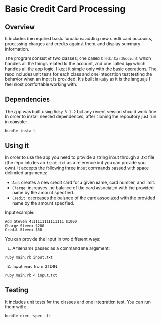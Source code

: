 # Basic Credit Card Processing

## Overview
It includes the required basic functions: adding new credit card accounts, processing charges and credits against them, and display summary information.

The program consist of two classes; one called `CreditCardAccount` which handles all the things related to the account, and one called `App` which handles all the app logic. I kept it simple only with the basic operations. The repo includes unit tests for each class and one integration test testing the behavior when an input is provided. It's built in `Ruby` as it is the languaje I feel most comfortable working with.

## Dependencies
The app was built using `Ruby 3.1.2` but any recent version should work fine.
In order to install needed dependences, after cloning the repository just run in console:
```
bundle install
```

## Using it
In order to use the app you need to provide a string input through a .txt file (the repo inludes an `input.txt` as a reference but you can provide your own).
It accepts the following three input commands passed with space delimited
arguments:
- `Add`: creates a new credit card for a given name, card number, and limit.
- `Charge`: increases the balance of the card associated with the provided name by the
amount specified.
- `Credit`: decreases the balance of the card associated with the provided name by the
amount specified.

Input example:
```
Add Steven 4111111111111111 $1000
Charge Steven $200
Credit Steven $50
```

You can provide the input in two different ways:
1. A filename passed as a command line argument:
```
ruby main.rb input.txt
```
2. Input read from STDIN:
```
ruby main.rb < input.txt
```

## Testing
It includes unit tests for the classes and one integration test. You can run them with:
```
bundle exec rspec -fd
```

